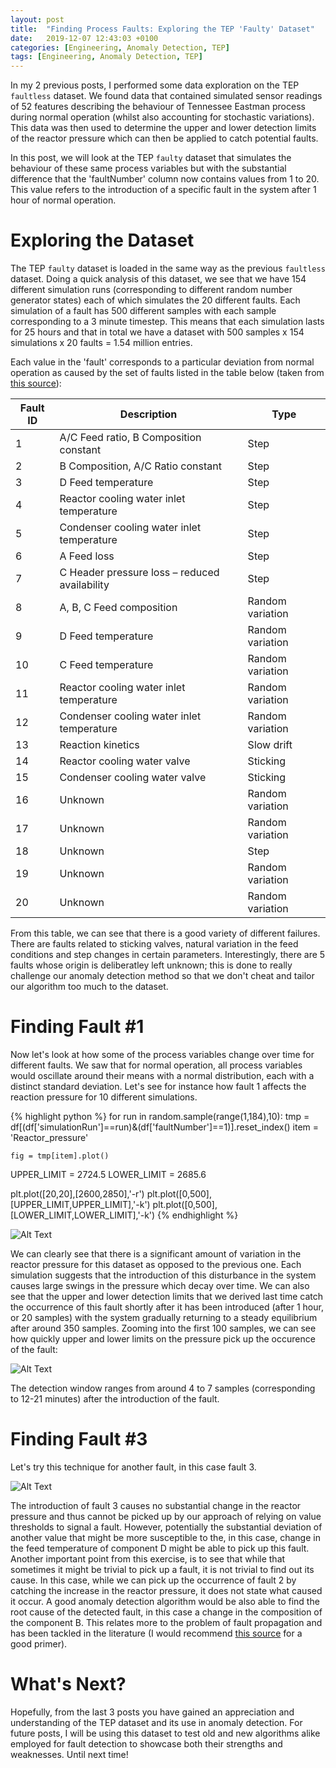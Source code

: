 ```yaml
---
layout: post
title:  "Finding Process Faults: Exploring the TEP 'Faulty' Dataset"
date:   2019-12-07 12:43:03 +0100
categories: [Engineering, Anomaly Detection, TEP]
tags: [Engineering, Anomaly Detection, TEP]
---
```


In my 2 previous posts, I performed some data exploration on the TEP `faultless` dataset. We found data that contained simulated sensor readings of 52 features describing the behaviour of Tennessee Eastman process during normal operation (whilst also accounting for stochastic variations). This data was then used to determine the upper and lower detection limits of the reactor pressure which can then be applied to catch potential faults. 

In this post, we will look at the TEP `faulty` dataset that simulates the behaviour of these same process variables but with the substantial difference that the 'faultNumber' column now contains values from 1 to 20. This value refers to the introduction of a specific fault in the system after 1 hour of normal operation. 

# Exploring the Dataset

The TEP `faulty` dataset is loaded in the same way as the previous `faultless` dataset. Doing a quick analysis of this dataset, we see that we have 154 different simulation runs (corresponding to different random number generator states) each of which simulates the 20 different faults. Each simulation of a fault has 500 different samples with each sample corresponding to a 3 minute timestep. This means that each simulation lasts for 25 hours and that in total we have a dataset with 500 samples x 154 simulations x 20 faults = 1.54 million entries.  

Each value in the 'fault' corresponds to a particular deviation from normal operation as caused by the set of faults listed in the table below (taken from [this source](https://www.sciencedirect.com/science/article/pii/S0098135414000969?via%3Dihub)):

|Fault ID  | Description                                   | Type |
|----------|-----------------------------------------------|------|
|1         | A/C Feed ratio, B Composition constant        | Step |
|2         | B Composition, A/C Ratio constant             | Step | 
|3         | D Feed temperature                            | Step |
|4         | Reactor cooling water inlet temperature       | Step | 
|5         | Condenser cooling water inlet temperature     | Step | 
|6         | A Feed loss                                   | Step |
|7         | C Header pressure loss – reduced availability | Step |
|8         | A, B, C Feed composition                      | Random variation |
|9         | D Feed temperature 						   | Random variation |
|10        | C Feed temperature 						   | Random variation |
|11        | Reactor cooling water inlet temperature       | Random variation |
|12        | Condenser cooling water inlet temperature     | Random variation |
|13        | Reaction kinetics                             | Slow drift |
|14        | Reactor cooling water valve                   | Sticking| 
|15        | Condenser cooling water valve                 | Sticking |
|16        | Unknown                                       | Random variation |
|17        | Unknown                                       | Random variation |
|18        | Unknown                                       | Step |
|19        | Unknown                                       | Random variation |
|20        | Unknown                                       | Random variation |

From this table, we can see that there is a good variety of different failures. There are faults related to sticking valves, natural variation in the feed conditions and step changes in certain parameters. Interestingly, there are 5 faults whose origin is deliberatley left unknown; this is done to really challenge our anomaly detection method so that we don't cheat and tailor our algorithm too much to the dataset. 

# Finding Fault #1

Now let's look at how some of the process variables change over time for different faults. We saw that for normal operation, all process variables would oscillate around their means with a normal distribution, each with a distinct standard deviation. Let's see for instance how fault 1 affects the reaction pressure for 10 different simulations. 

{% highlight python %}
for run in random.sample(range(1,184),10):
    tmp = df[(df['simulationRun']==run)&(df['faultNumber']==1)].reset_index()
    item = 'Reactor_pressure'
    
    fig = tmp[item].plot()

UPPER_LIMIT = 2724.5
LOWER_LIMIT = 2685.6

plt.plot([20,20],[2600,2850],'-r')
plt.plot([0,500],[UPPER_LIMIT,UPPER_LIMIT],'-k')
plt.plot([0,500],[LOWER_LIMIT,LOWER_LIMIT],'-k')
{% endhighlight %}

![Alt Text](https://keepfloyding.github.io/images/reactor_pressure_fault_2.png)

We can clearly see that there is a significant amount of variation in the reactor pressure for this dataset as opposed to the previous one. Each simulation suggests that the introduction of this disturbance in the system causes large swings in the pressure which decay over time. We can also see that the upper and lower detection limits that we derived last time catch the occurrence of this fault shortly after it has been introduced (after 1 hour, or 20 samples) with the system gradually returning to a steady equilibrium after around 350 samples. Zooming into the first 100 samples, we can see how quickly upper and lower limits on the pressure pick up the occurence of the fault:

![Alt Text](https://keepfloyding.github.io/images/reactor_pressure_fault_2_zoom_in.png)

The detection window ranges from around 4 to 7 samples (corresponding to 12-21 minutes) after the introduction of the fault. 

# Finding Fault #3

Let's try this technique for another fault, in this case fault 3. 

![Alt Text](https://keepfloyding.github.io/images/reactor_pressure_fault_3.png)

The introduction of fault 3 causes no substantial change in the reactor pressure and thus cannot be picked up by our approach of relying on value thresholds to signal a fault. However, potentially the substantial deviation of another value that might be more susceptible to the, in this case, change in the feed temperature of component D might be able to pick up this fault. Another important point from this exercise, is to see that while that sometimes it might be trivial to pick up a fault, it is not trivial to find out its cause. In this case, while we can pick up the occurrence of fault 2 by catching the increase in the reactor pressure, it does not state what caused it occur. A good anomaly detection algorithm would be also able to find the root cause of the detected fault, in this case a change in the composition of the component B. This relates more to the problem of fault propagation and has been tackled in the literature (I would recommend [this source](https://discovery.ucl.ac.uk/id/eprint/1446237/1/U593572.pdf) for a good primer). 

# What's Next?

Hopefully, from the last 3 posts you have gained an appreciation and understanding of the TEP dataset and its use in anomaly detection. For future posts, I will be using this dataset to test old and new algorithms alike employed for fault detection to showcase both their strengths and weaknesses. Until next time!

